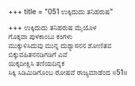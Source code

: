+++
title = "051 ಉಕ್ಕಿದುದು ತನಿಹರುಷ"

+++
ಉಕ್ಕಿದುದು ತನಿಹರುಷ ಮೈಯೊಳ  
ಗೊಕ್ಕವಾ ಪುಳಕಾಂಬು ಕಂಗಳು  
ಮುಕ್ಕುಳಿಸಿದುವು ಮುನ್ನ ದುಶ್ಯಾಸನನ ಶೋಣಿತವ  
ಬಿಕ್ಕುವಹಿತನನಡಿಗಡಿಗೆ ಎವೆ  
ಯಿಕ್ಕದೀಕ್ಷಿಸಿ ತಣಿಯದಿನ್ನಕ  
ಸಿಕ್ಕಿ ಸಿಡಿಮಿಡಿಗೊಂಬ ರೋಷವೆ ರಾಜ್ಯಮಾಡೆಂದ      ॥51॥